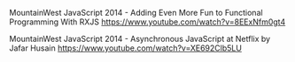 
MountainWest JavaScript 2014 - Adding Even More Fun to Functional Programming With RXJS
https://www.youtube.com/watch?v=8EExNfm0gt4


MountainWest JavaScript 2014 - Asynchronous JavaScript at Netflix by Jafar Husain
https://www.youtube.com/watch?v=XE692Clb5LU